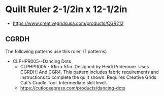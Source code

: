 # Quilt Ruler 2-1/2in x 12-1/2in
* https://www.creativegridsusa.com/products/CGR212

## CGRDH

The following patterns use this ruler, (1 patterns)

* CLPHPR005--Dancing Dots
	* CLPHPR005 - 51in x 51in. Designed by Heidi Pridemore. Uses CGRDH! And CGR4. This pattern includes fabric requirements and instructions to complete the quilt shown. Requires Creative Grids Cat's Cradle Tool. Intermediate skill level.
	* https://cutloosepress.com/products/dancing-dots

